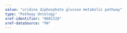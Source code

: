 ```yaml
---
value: "uridine diphosphate glucose metabolic pathway"
type: "Pathway Ontology"
xref-identifier: "0001328"
xref-dataSource: "PW"
---
```

